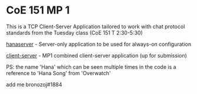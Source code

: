 # CoE 151 MP 1

This is a TCP Client-Server Application tailored to work with chat protocol standards from the Tuesday class (CoE 151 T 2:30-5:30)

[hanaserver](hanaserver.py) - Server-only application to be used for always-on configuration

[client-server](mp1-irc.py) - MP1 combined client-server application (up for submission)

PS: the name 'Hana' which can be seen multiple times in the code is a reference to 'Hana Song' from 'Overwatch'

add me bronozoj#1884

